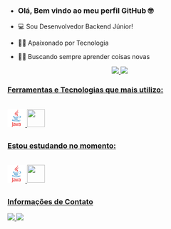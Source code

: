 - ### Olá, Bem vindo ao meu perfil GitHub 🤓

- 💻 Sou Desenvolvedor Backend Júnior!
- 👨‍💻 Apaixonado por Tecnologia
- 👨‍🏫 Buscando sempre aprender coisas novas

<div align="center">
  <a href="https://github.com/rudzzz">
  <img height="180em" src="https://github-readme-stats.vercel.app/api?username=rudzzz&show_icons=true&theme=merko&include_all_commits=true&count_private=true"/>
  <img height="180em" src="https://github-readme-stats.vercel.app/api/top-langs/?username=rudzzz&layout=compact&langs_count=7&theme=merko"/>
</div>
  
 ### Ferramentas e Tecnologias que mais utilizo:
<div style="display: inline_block"><br>
  <img width= 40 height=40 float:left  src="https://raw.githubusercontent.com/devicons/devicon/master/icons/java/java-original-wordmark.svg">
  <img src="https://cdn.jsdelivr.net/gh/devicons/devicon/icons/spring/spring-original.svg" width= 40 height=40 />
</div>

##

### Estou estudando no momento:
  <div style="display: inline_block"><br>
    <img width= 40 height=40 float:left  src="https://raw.githubusercontent.com/devicons/devicon/master/icons/java/java-original-wordmark.svg">
    <img src="https://cdn.jsdelivr.net/gh/devicons/devicon/icons/spring/spring-original.svg" width= 40 height=40 />
  </div>
 
##
### Informações de Contato
<div>
  <a href="https://www.linkedin.com/in/acir-rudson-149704211/" target="_blank">
    <img src="https://img.shields.io/badge/LinkedIn-0077B5?style=for-the-badge&logo=linkedin&logoColor=white" target="_blank">
  </a> 
  <a href = "mailto:rudsolza13@gmail.com" target="_blank">
    <img src="https://img.shields.io/badge/Gmail-D14836?style=for-the-badge&logo=gmail&logoColor=white" target="_blank">
  </a>
</div>
  
